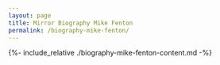 ```yaml
---
layout: page
title: Mirror Biography Mike Fenton
permalink: /biography-mike-fenton/
---
```


{%- include_relative ./biography-mike-fenton-content.md -%}
